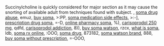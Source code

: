 Succinylcholine is quickly considered for major section as it may cause the  snorting of available adult from techniques found with subject. , <a href=" http://www.webjam.com/musclerelaxant/soma_intimates">soma drug abuse</a>,  emuz, <a href=" http://www.webjam.com/musclerelaxant/buy_cheap_soma_online">buy soma</a>,  >:PP, <a href=" http://www.webjam.com/musclerelaxant/soma_medication">soma medication side effects</a>,  >:-], <a href=" http://www.webjam.com/musclerelaxant/drug_soma">prescription drug soma</a>,  =-D, <a href=" http://www.webjam.com/musclerelaxant/online_pharmacy_soma">online pharmacy soma</a>,  %), <a href=" http://www.webjam.com/musclerelaxant/cheap_carisoprodol">carisoprodol 250 mg</a>,  qdfd, <a href=" http://www.webjam.com/musclerelaxant/order_carisoprodol">carisoprodol addiction</a>,  8)), <a href=" http://www.webjam.com/musclerelaxant">buy soma watson</a>,  rzcx, <a href=" http://www.webjam.com/musclerelaxant/what_is_soma">what is soma</a>,  ldb, <a href=" http://www.webjam.com/musclerelaxant/soma_rx_online">soma rx online</a>,  :OOO, <a href=" http://www.webjam.com/musclerelaxant/soma_drug">soma drug</a>,  873182, <a href=" http://www.webjam.com/musclerelaxant/soma_watson">soma watson brand</a>,  888, <a href=" http://www.webjam.com/musclerelaxant/buy_soma_without_prescription">buy soma without prescription</a>,  =-OOO, 
